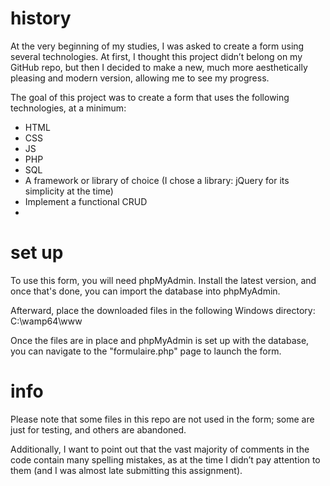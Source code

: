 # history
At the very beginning of my studies, I was asked to create a form using several technologies. At first, I thought this project didn’t belong on my GitHub repo, but then I decided to make a new, much more aesthetically pleasing and modern version, allowing me to see my progress.

The goal of this project was to create a form that uses the following technologies, at a minimum:
- HTML
- CSS
- JS
- PHP
- SQL
- A framework or library of choice (I chose a library: jQuery for its simplicity at the time)
- Implement a functional CRUD
- 
# set up
To use this form, you will need phpMyAdmin. Install the latest version, and once that's done, you can import the database into phpMyAdmin.

Afterward, place the downloaded files in the following Windows directory: C:\wamp64\www

Once the files are in place and phpMyAdmin is set up with the database, you can navigate to the "formulaire.php" page to launch the form.

# info
Please note that some files in this repo are not used in the form; some are just for testing, and others are abandoned.

Additionally, I want to point out that the vast majority of comments in the code contain many spelling mistakes, as at the time I didn’t pay attention to them (and I was almost late submitting this assignment).
